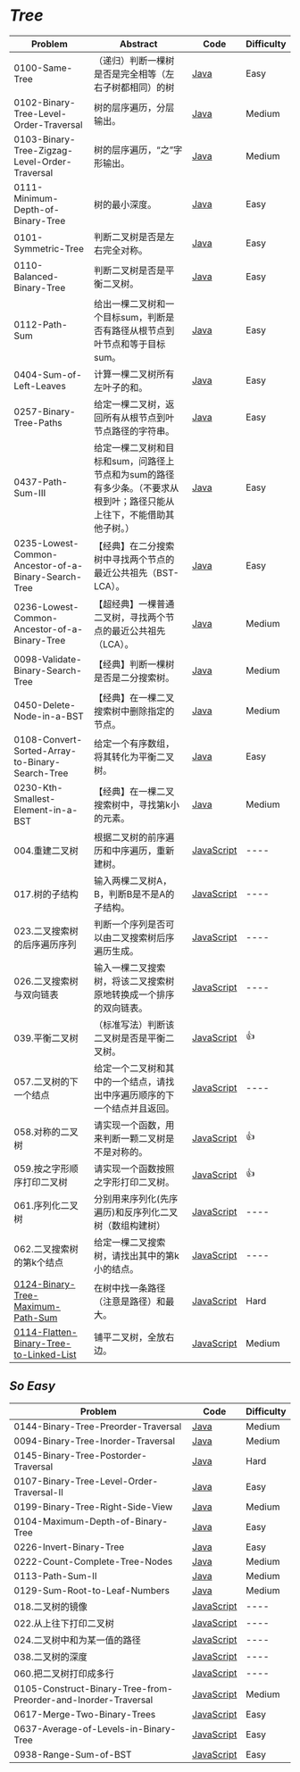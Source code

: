 # *Tree*

|Problem|Abstract|Code|Difficulty|
| --- | --- | --- | --- |
|0100-Same-Tree|（递归）判断一棵树是否是完全相等（左右子树都相同）的树|[Java](../LeetCode/Java/0100-Same-Tree/src)|Easy|
|0102-Binary-Tree-Level-Order-Traversal|树的层序遍历，分层输出。|[Java](../LeetCode/Java/0102-Binary-Tree-Level-Order-Traversal/src)|Medium|
|0103-Binary-Tree-Zigzag-Level-Order-Traversal|树的层序遍历，“之”字形输出。|[Java](../LeetCode/Java/0103-Binary-Tree-Zigzag-Level-Order-Traversal/src)|Medium|
|0111-Minimum-Depth-of-Binary-Tree|树的最小深度。|[Java](../LeetCode/Java/0111-Minimum-Depth-of-Binary-Tree/src)|Easy|
|0101-Symmetric-Tree|判断二叉树是否是左右完全对称。|[Java](../LeetCode/Java/0101-Symmetric-Tree/src)|Easy|
|0110-Balanced-Binary-Tree|判断二叉树是否是平衡二叉树。|[Java](../LeetCode/Java/0110-Balanced-Binary-Tree/src)|Easy|
|0112-Path-Sum|给出一棵二叉树和一个目标sum，判断是否有路径从根节点到叶节点和等于目标sum。|[Java](../LeetCode/Java/0112-Path-Sum/src)|Easy|
|0404-Sum-of-Left-Leaves|计算一棵二叉树所有左叶子的和。|[Java](../LeetCode/Java/0404-Sum-of-Left-Leaves/src)|Easy|
|0257-Binary-Tree-Paths|给定一棵二叉树，返回所有从根节点到叶节点路径的字符串。|[Java](../LeetCode/Java/0257-Binary-Tree-Paths/src)|Easy|
|0437-Path-Sum-III|给定一棵二叉树和目标和sum，问路径上节点和为sum的路径有多少条。（不要求从根到叶；路径只能从上往下，不能借助其他子树。）|[Java](../LeetCode/Java/0437-Path-Sum-III/src)|Easy|
|0235-Lowest-Common-Ancestor-of-a-Binary-Search-Tree|【经典】在二分搜索树中寻找两个节点的最近公共祖先（BST-LCA）。|[Java](../LeetCode/Java/0235-Lowest-Common-Ancestor-of-a-Binary-Search-Tree/src)|Easy|
|0236-Lowest-Common-Ancestor-of-a-Binary-Tree|【超经典】一棵普通二叉树，寻找两个节点的最近公共祖先（LCA）。|[Java](../LeetCode/Java/0236-Lowest-Common-Ancestor-of-a-Binary-Tree/src)|Medium|
|0098-Validate-Binary-Search-Tree|【经典】判断一棵树是否是二分搜索树。|[Java](../LeetCode/Java/0098-Validate-Binary-Search-Tree/src)|Medium|
|0450-Delete-Node-in-a-BST|【经典】在一棵二叉搜索树中删除指定的节点。|[Java](../LeetCode/Java/0450-Delete-Node-in-a-BST/src)|Medium|
|0108-Convert-Sorted-Array-to-Binary-Search-Tree|给定一个有序数组，将其转化为平衡二叉树。|[Java](../LeetCode/Java/0108-Convert-Sorted-Array-to-Binary-Search-Tree/src)|Easy|
|0230-Kth-Smallest-Element-in-a-BST|【经典】在一棵二叉搜索树中，寻找第k小的元素。|[Java](../LeetCode/Java/0230-Kth-Smallest-Element-in-a-BST/src)|Medium|
|004.重建二叉树|根据二叉树的前序遍历和中序遍历，重新建树。|[JavaScript](../剑指Offer/JavaScript/src/004.重建二叉树.js)|----|
|017.树的子结构|输入两棵二叉树A，B，判断B是不是A的子结构。|[JavaScript](../剑指Offer/JavaScript/src/017.树的子结构.js)|----|
|023.二叉搜索树的后序遍历序列|判断一个序列是否可以由二叉搜索树后序遍历生成。|[JavaScript](../剑指Offer/JavaScript/src/023.二叉搜索树的后序遍历序列.js)|----|
|026.二叉搜索树与双向链表|输入一棵二叉搜索树，将该二叉搜索树原地转换成一个排序的双向链表。|[JavaScript](../剑指Offer/JavaScript/src/026.二叉搜索树与双向链表.js)|----|
|039.平衡二叉树|（标准写法）判断该二叉树是否是平衡二叉树。|[JavaScript](../剑指Offer/JavaScript/src/039.平衡二叉树.js)|:thumbsup:|
|057.二叉树的下一个结点|给定一个二叉树和其中的一个结点，请找出中序遍历顺序的下一个结点并且返回。|[JavaScript](../剑指Offer/JavaScript/src/057.二叉树的下一个结点.js)|----|
|058.对称的二叉树|请实现一个函数，用来判断一颗二叉树是不是对称的。|[JavaScript](../剑指Offer/JavaScript/src/058.对称的二叉树.js)|:thumbsup:|
|059.按之字形顺序打印二叉树|请实现一个函数按照之字形打印二叉树。|[JavaScript](../剑指Offer/JavaScript/src/059.按之字形顺序打印二叉树.js)|:thumbsup:|
|061.序列化二叉树|分别用来序列化(先序遍历)和反序列化二叉树（数组构建树）|[JavaScript](../剑指Offer/JavaScript/src/061.序列化二叉树.js)|----|
|062.二叉搜索树的第k个结点|给定一棵二叉搜索树，请找出其中的第k小的结点。|[JavaScript](../剑指Offer/JavaScript/src/062.二叉搜索树的第k个结点.js)|----|
|[0124-Binary-Tree-Maximum-Path-Sum](https://leetcode.com/problems/binary-tree-maximum-path-sum/)|在树中找一条路径（注意是路径）和最大。|[JavaScript](../LeetCode/JavaScript/src/0124-Binary-Tree-Maximum-Path-Sum.js)|Hard|
|[0114-Flatten-Binary-Tree-to-Linked-List](https://leetcode.com/problems/flatten-binary-tree-to-linked-list/)|铺平二叉树，全放右边。|[JavaScript](../LeetCode/JavaScript/src/0114-Flatten-Binary-Tree-to-Linked-List.js)|Medium|


## *So Easy*
|Problem|Code|Difficulty|
| --- | --- | --- |
|0144-Binary-Tree-Preorder-Traversal|[Java](../LeetCode/Java/0144-Binary-Tree-Preorder-Traversal/src)|Medium|
|0094-Binary-Tree-Inorder-Traversal|[Java](../LeetCode/Java/0094-Binary-Tree-Inorder-Traversal/src)|Medium|
|0145-Binary-Tree-Postorder-Traversal|[Java](../LeetCode/Java/0145-Binary-Tree-Postorder-Traversal/src)|Hard|
|0107-Binary-Tree-Level-Order-Traversal-II|[Java](../LeetCode/Java/0107-Binary-Tree-Level-Order-Traversal-II/src)|Easy|
|0199-Binary-Tree-Right-Side-View|[Java](../LeetCode/Java/0199-Binary-Tree-Right-Side-View/src)|Medium|
|0104-Maximum-Depth-of-Binary-Tree|[Java](../LeetCode/Java/0104-Maximum-Depth-of-Binary-Tree/src)|Easy|
|0226-Invert-Binary-Tree|[Java](../LeetCode/Java/0226-Invert-Binary-Tree/src)|Easy|
|0222-Count-Complete-Tree-Nodes|[Java](../LeetCode/Java/0222-Count-Complete-Tree-Nodes/src)|Medium|
|0113-Path-Sum-II|[Java](../LeetCode/Java/0113-Path-Sum-II/src)|Medium|
|0129-Sum-Root-to-Leaf-Numbers|[Java](../LeetCode/Java/0129-Sum-Root-to-Leaf-Numbers/src)|Medium|
|018.二叉树的镜像|[JavaScript](../剑指Offer/JavaScript/src/018.二叉树的镜像.js)|----|
|022.从上往下打印二叉树|[JavaScript](../剑指Offer/JavaScript/src/022.从上往下打印二叉树.js)|----|
|024.二叉树中和为某一值的路径|[JavaScript](../剑指Offer/JavaScript/src/024.二叉树中和为某一值的路径.js)|----|
|038.二叉树的深度|[JavaScript](../剑指Offer/JavaScript/src/038.二叉树的深度.js)|----|
|060.把二叉树打印成多行|[JavaScript](../剑指Offer/JavaScript/src/060.把二叉树打印成多行.js)|----|
|0105-Construct-Binary-Tree-from-Preorder-and-Inorder-Traversal|[JavaScript](../LeetCode/JavaScript/src/0105-Construct-Binary-Tree-from-Preorder-and-Inorder-Traversal.js)|Medium|
|0617-Merge-Two-Binary-Trees|[JavaScript](../LeetCode/JavaScript/src/0617-Merge-Two-Binary-Trees.js)|Easy|
|0637-Average-of-Levels-in-Binary-Tree|[JavaScript](../LeetCode/JavaScript/src/0637-Average-of-Levels-in-Binary-Tree.js)|Easy|
|0938-Range-Sum-of-BST|[JavaScript](../LeetCode/JavaScript/src/0938-Range-Sum-of-BST.js)|Easy|


